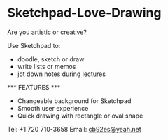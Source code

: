 # Sketchpad-Love-Drawing

Are you artistic or creative?

Use Sketchpad to:
- doodle, sketch or draw
- write lists or memos
- jot down notes during lectures

*** FEATURES ***
- Changeable background for Sketchpad
- Smooth user experience
- Quick drawing with rectangle or oval shape

Tel: +1 720 710-3658
Email: cb92es@yeah.net
